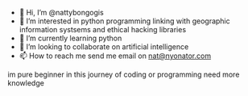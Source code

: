 - 👋 Hi, I’m @nattybongogis
- 👀 I’m interested in python programming linking with geographic information systsems and ethical hacking libraries
- 🌱 I’m currently learning python
- 💞️ I’m looking to collaborate on artificial intelligence
- 📫 How to reach me send me email on nat@nyonator.com

<!---
nattybongogis/nattybongogis is a ✨ special ✨ repository because its `README.md` (this file) appears on your GitHub profile.
You can click the Preview link to take a look at your changes.
--->
im pure beginner in this journey of coding or programming need more knowledge
